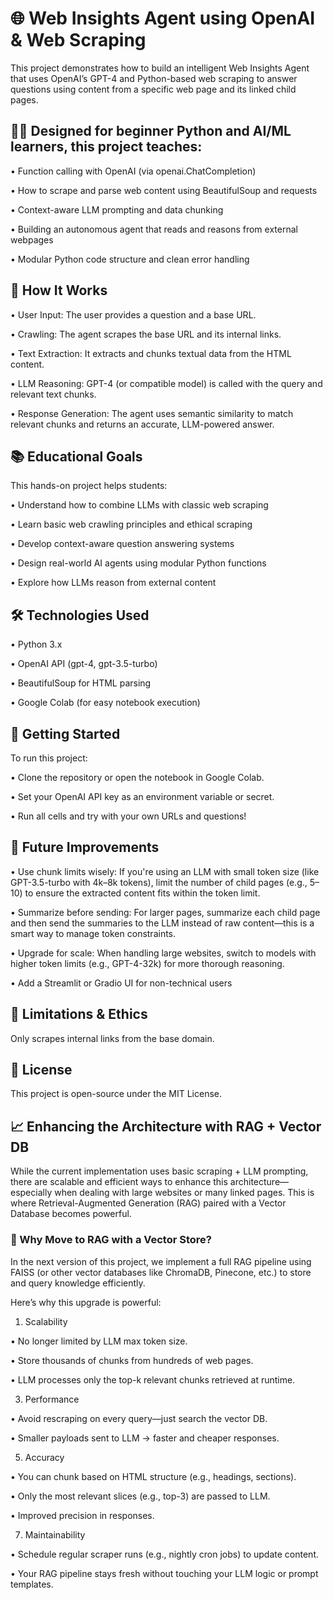 # 🌐 Web Insights Agent using OpenAI & Web Scraping
This project demonstrates how to build an intelligent Web Insights Agent that uses OpenAI’s GPT-4 and Python-based web scraping to answer questions using content from a specific web page and its linked child pages.

## 🧑‍🏫 Designed for beginner Python and AI/ML learners, this project teaches:

•	Function calling with OpenAI (via openai.ChatCompletion)

•	How to scrape and parse web content using BeautifulSoup and requests

•	Context-aware LLM prompting and data chunking

•	Building an autonomous agent that reads and reasons from external webpages

•	Modular Python code structure and clean error handling

## 🧠 How It Works
•	User Input: The user provides a question and a base URL.

•	Crawling: The agent scrapes the base URL and its internal links.

•	Text Extraction: It extracts and chunks textual data from the HTML content.

•	LLM Reasoning: GPT-4 (or compatible model) is called with the query and relevant text chunks.

•	Response Generation: The agent uses semantic similarity to match relevant chunks and returns an accurate, LLM-powered answer.

## 📚 Educational Goals
This hands-on project helps students:

•	Understand how to combine LLMs with classic web scraping

•	Learn basic web crawling principles and ethical scraping

•	Develop context-aware question answering systems

•	Design real-world AI agents using modular Python functions

•	Explore how LLMs reason from external content

## 🛠️ Technologies Used

•	Python 3.x

•	OpenAI API (gpt-4, gpt-3.5-turbo)

•	BeautifulSoup for HTML parsing

•	Google Colab (for easy notebook execution)

## 🚀 Getting Started

To run this project:

•	Clone the repository or open the notebook in Google Colab.

•	Set your OpenAI API key as an environment variable or secret.

•	Run all cells and try with your own URLs and questions!

## 🔮 Future Improvements

•	Use chunk limits wisely: If you're using an LLM with small token size (like GPT-3.5-turbo with 4k–8k tokens), limit the number of child pages (e.g., 5–10) to ensure the extracted content fits within the token limit.

•	Summarize before sending: For larger pages, summarize each child page and then send the summaries to the LLM instead of raw content—this is a smart way to manage token constraints.

•	Upgrade for scale: When handling large websites, switch to models with higher token limits (e.g., GPT-4-32k) for more thorough reasoning.

•	Add a Streamlit or Gradio UI for non-technical users

## 🧩 Limitations & Ethics

Only scrapes internal links from the base domain.

## 📄 License

This project is open-source under the MIT License.

## 📈 Enhancing the Architecture with RAG + Vector DB

While the current implementation uses basic scraping + LLM prompting, there are scalable and efficient ways to enhance this architecture—especially when dealing with large websites or many linked pages. This is where Retrieval-Augmented Generation (RAG) paired with a Vector Database becomes powerful.

### 🔁 Why Move to RAG with a Vector Store?

In the next version of this project, we implement a full RAG pipeline using FAISS (or other vector databases like ChromaDB, Pinecone, etc.) to store and query knowledge efficiently.

Here’s why this upgrade is powerful:

1. Scalability
   
•	No longer limited by LLM max token size.

•	Store thousands of chunks from hundreds of web pages.

•	LLM processes only the top-k relevant chunks retrieved at runtime.


3. Performance
   
•	Avoid rescraping on every query—just search the vector DB.

•	Smaller payloads sent to LLM → faster and cheaper responses.

5. Accuracy
   
•	You can chunk based on HTML structure (e.g., headings, sections).

•	Only the most relevant slices (e.g., top-3) are passed to LLM.

•	Improved precision in responses.

7. Maintainability
   
•	Schedule regular scraper runs (e.g., nightly cron jobs) to update content.

•	Your RAG pipeline stays fresh without touching your LLM logic or prompt templates.

